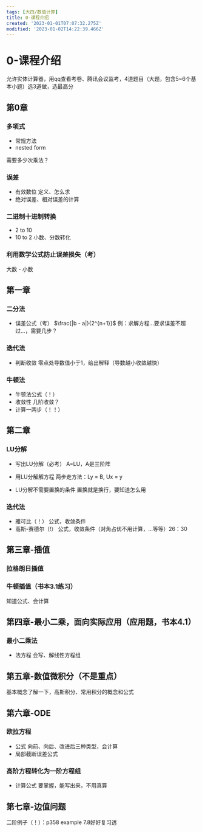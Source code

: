 ```yaml
---
tags: [大四/数值计算]
title: 0-课程介绍
created: '2023-01-01T07:07:32.275Z'
modified: '2023-01-02T14:22:39.466Z'
---
```


# 0-课程介绍
允许实体计算器，用qq查看考卷、腾讯会议监考，4道题目（大题，包含5~6个基本小题）选3道做，选最高分

## 第0章
### 多项式
- 常规方法
- nested form

需要多少次乘法？

### 误差
- 有效数位
定义、怎么求
- 绝对误差、相对误差的计算

### 二进制十进制转换
- 2 to 10
- 10 to 2
小数、分数转化

### 利用数学公式防止误差损失（考）
大数 - 小数

## 第一章
### 二分法
- 误差公式（考）
$\frac{|b - a|}{2^{n+1}}$
例：求解方程...要求误差不超过...，需要几步？

### 迭代法
- 判断收敛
零点处导数值小于1，给出解释（导数越小收敛越快）

### 牛顿法
- 牛顿法公式（！）
- 收敛性
几阶收敛？
- 计算一两步（！！）

## 第二章
### LU分解
- 写出LU分解（必考）
A=LU，A是三阶阵
- 用LU分解解方程
两步走方法：Ly = B, Ux = y

- LU分解不需要置换的条件
置换就是换行，要知道怎么用

### 迭代法
- 雅可比（！）
公式，收敛条件
- 高斯-赛德尔（!）
公式，收敛条件（对角占优不用计算，...等等）26：30

## 第三章-插值
### 拉格朗日插值
### 牛顿插值（书本3.1练习）
知道公式、会计算

## 第四章-最小二乘，面向实际应用（应用题，书本4.1）
### 最小二乘法
- 法方程
会写、解线性方程组

## 第五章-数值微积分（不是重点）
基本概念了解一下，高斯积分、常用积分的概念和公式

## 第六章-ODE
### 欧拉方程
- 公式
向前、向后、改进后三种类型，会计算
- 局部截断误差公式

### 高阶方程转化为一阶方程组
- 计算公式
要掌握，能写出来，不用真算

## 第七章-边值问题
二阶例子（！）：p358 example 7.8好好复习透
